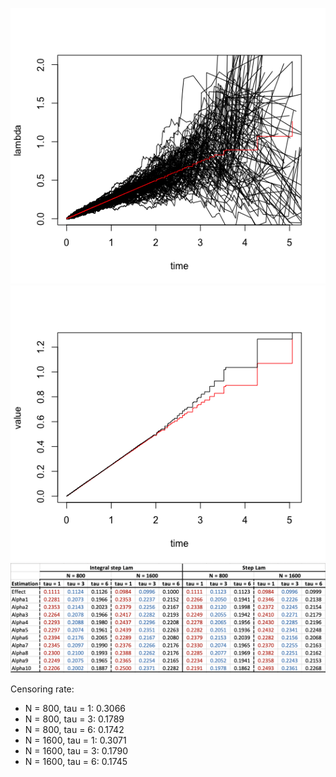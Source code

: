 ![](Rplot.png)
![](Rplot01.png)
![](Screenshot%202023-12-06%20at%2010.17.45.png)

Censoring rate:
+ N = 800, tau = 1: 0.3066
+ N = 800, tau = 3: 0.1789
+ N = 800, tau = 6: 0.1742
+ N = 1600, tau = 1: 0.3071
+ N = 1600, tau = 3: 0.1790
+ N = 1600, tau = 6: 0.1745